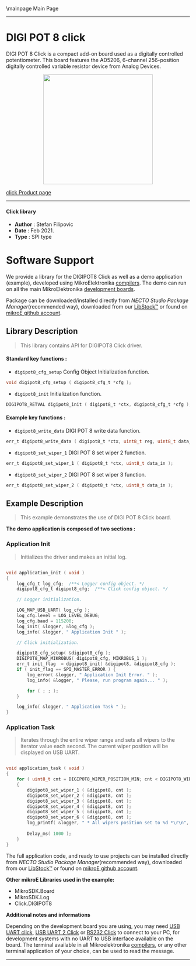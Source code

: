 \mainpage Main Page

---
# DIGI POT 8 click

DIGI POT 8 Click is a compact add-on board used as a digitally controlled potentiometer. This board features the AD5206, 6-channel 256-position digitally controlled variable resistor device from Analog Devices.

<p align="center">
  <img src="https://download.mikroe.com/images/click_for_ide/digi_pot_8_click.png" height=300px>
</p>

[click Product page](https://www.mikroe.com/digi-pot-8-click)

---


#### Click library

- **Author**        : Stefan Filipovic
- **Date**          : Feb 2021.
- **Type**          : SPI type


# Software Support

We provide a library for the DIGIPOT8 Click
as well as a demo application (example), developed using MikroElektronika
[compilers](https://www.mikroe.com/necto-studio).
The demo can run on all the main MikroElektronika [development boards](https://www.mikroe.com/development-boards).

Package can be downloaded/installed directly from *NECTO Studio Package Manager*(recommended way), downloaded from our [LibStock&trade;](https://libstock.mikroe.com) or found on [mikroE github account](https://github.com/MikroElektronika/mikrosdk_click_v2/tree/master/clicks).

## Library Description

> This library contains API for DIGIPOT8 Click driver.

#### Standard key functions :

- `digipot8_cfg_setup` Config Object Initialization function.
```c
void digipot8_cfg_setup ( digipot8_cfg_t *cfg );
```

- `digipot8_init` Initialization function.
```c
DIGIPOT8_RETVAL digipot8_init ( digipot8_t *ctx, digipot8_cfg_t *cfg );
```

#### Example key functions :

- `digipot8_write_data` DIGI POT 8 write data function.
```c
err_t digipot8_write_data ( digipot8_t *ctx, uint8_t reg, uint8_t data_in )
```

- `digipot8_set_wiper_1` DIGI POT 8 set wiper 2 function.
```c
err_t digipot8_set_wiper_1 ( digipot8_t *ctx, uint8_t data_in );
```

- `digipot8_set_wiper_2` DIGI POT 8 set wiper 3 function.
```c
err_t digipot8_set_wiper_2 ( digipot8_t *ctx, uint8_t data_in );
```

## Example Description

> This example demonstrates the use of DIGI POT 8 Click board.

**The demo application is composed of two sections :**

### Application Init

> Initializes the driver and makes an initial log.

```c

void application_init ( void )
{
    log_cfg_t log_cfg;  /**< Logger config object. */
    digipot8_cfg_t digipot8_cfg;  /**< Click config object. */

    // Logger initialization.

    LOG_MAP_USB_UART( log_cfg );
    log_cfg.level = LOG_LEVEL_DEBUG;
    log_cfg.baud = 115200;
    log_init( &logger, &log_cfg );
    log_info( &logger, " Application Init " );

    // Click initialization.

    digipot8_cfg_setup( &digipot8_cfg );
    DIGIPOT8_MAP_MIKROBUS( digipot8_cfg, MIKROBUS_1 );
    err_t init_flag  = digipot8_init( &digipot8, &digipot8_cfg );
    if ( init_flag == SPI_MASTER_ERROR ) {
        log_error( &logger, " Application Init Error. " );
        log_info( &logger, " Please, run program again... " );

        for ( ; ; );
    }

    log_info( &logger, " Application Task " );
}

```

### Application Task

> Iterates through the entire wiper range and sets all wipers to 
> the iterator value each second. 
> The current wiper position will be displayed on USB UART.

```c

void application_task ( void )
{
    for ( uint8_t cnt = DIGIPOT8_WIPER_POSITION_MIN; cnt < DIGIPOT8_WIPER_POSITION_MAX; cnt += 5 )
    {
        digipot8_set_wiper_1 ( &digipot8, cnt );
        digipot8_set_wiper_2 ( &digipot8, cnt );
        digipot8_set_wiper_3 ( &digipot8, cnt );
        digipot8_set_wiper_4 ( &digipot8, cnt );
        digipot8_set_wiper_5 ( &digipot8, cnt );
        digipot8_set_wiper_6 ( &digipot8, cnt );
        log_printf( &logger, " * All wipers position set to %d *\r\n", ( uint16_t ) cnt );
        
        Delay_ms( 1000 );
    }
}

```

The full application code, and ready to use projects can be installed directly from *NECTO Studio Package Manager*(recommended way), downloaded from our [LibStock&trade;](https://libstock.mikroe.com) or found on [mikroE github account](https://github.com/MikroElektronika/mikrosdk_click_v2/tree/master/clicks).

**Other mikroE Libraries used in the example:**

- MikroSDK.Board
- MikroSDK.Log
- Click.DIGIPOT8

**Additional notes and informations**

Depending on the development board you are using, you may need
[USB UART click](https://shop.mikroe.com/usb-uart-click),
[USB UART 2 Click](https://shop.mikroe.com/usb-uart-2-click) or
[RS232 Click](https://shop.mikroe.com/rs232-click) to connect to your PC, for
development systems with no UART to USB interface available on the board. The
terminal available in all Mikroelektronika
[compilers](https://shop.mikroe.com/compilers), or any other terminal application
of your choice, can be used to read the message.

---
